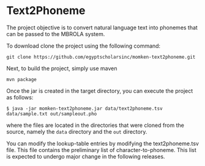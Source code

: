# Text2Phoneme

The project objective is to convert natural language text into phonemes that can be passed to the MBROLA system.

To download clone the project using the following command:

```
git clone https://github.com/egyptscholarsinc/momken-text2phoneme.git
```

Next, to build the project, simply use maven

```
mvn package
```

Once the jar is created in the target directory, you can execute the project as follows:

```
$ java -jar momken-text2phoneme.jar data/text2phoneme.tsv data/sample.txt out/sampleout.pho
```

where the files are located in the directories that were cloned from the source, namely the `data` directory and the `out` directory.

You can modify the lookup-table entries by modifying the text2phoneme.tsv file. This file contains the preliminary list of character-to-phoneme. This list is expected to undergo major change in the following releases.

